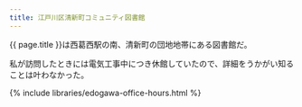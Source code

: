 ```yaml
---
title: 江戸川区清新町コミュニティ図書館
---
```


{{ page.title }}は西葛西駅の南、清新町の団地地帯にある図書館だ。

私が訪問したときには電気工事中につき休館していたので、詳細をうかがい知ることは叶わなかった。

{% include libraries/edogawa-office-hours.html %}
